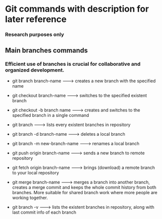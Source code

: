 # Git commands with description for later reference
### Research purposes only

## Main branches commands
###  Efficient use of branches is crucial for collaborative and organized development.

* git branch branch-name ---> creates a new branch with the specified name

* git checkout branch-name ---> switches to the specified existent branch

* git checkout -b branch name ---> creates and switches to the specified branch in a single command

* git branch ---> lists every existent branches in repository

* git branch -d branch-name ---> deletes a local branch

* git branch -m new-branch-name ---> renames a local branch

* git push origin branch-name ---> sends a new branch to remote repository

* git fetch origin branch-name ---> brings (download) a remote branch to your local repository

* git merge branch-name ---> merges a branch into another branch, creates a merge commit and keeps the whole commit history from both branches. More suitable for shared branch work where more people are working together.

* git branch -v ---> lists the existent branches in repository, along with last commit info of each branch